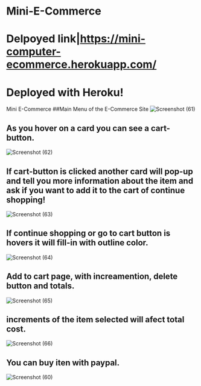 # Mini-E-Commerce
# Delpoyed link|https://mini-computer-ecommerce.herokuapp.com/
# Deployed with Heroku!

Mini E-Commerce
##Main Menu of the E-Commerce Site
![Screenshot (61)](https://user-images.githubusercontent.com/46428004/61418452-8fbd8a80-a8c8-11e9-83d5-3f60c0229d3e.png)

## As you hover on a card you can see a cart-button.
![Screenshot (62)](https://user-images.githubusercontent.com/46428004/61418496-b67bc100-a8c8-11e9-8394-14b9afe58b64.png)


## If cart-button is clicked another card will pop-up and tell you more information about the item and ask if you want to add it to the cart of continue shopping!
![Screenshot (63)](https://user-images.githubusercontent.com/46428004/61418532-cc898180-a8c8-11e9-95d1-3fee49cf9f09.png)

## If continue shopping or go to cart button is hovers it will fill-in with outline color.
![Screenshot (64)](https://user-images.githubusercontent.com/46428004/61418575-eb881380-a8c8-11e9-9a28-c8d13254e16a.png)

## Add to cart page, with increamention, delete button and totals. 
![Screenshot (65)](https://user-images.githubusercontent.com/46428004/61418600-0195d400-a8c9-11e9-943c-6cbed9820384.png)

## increments of the item selected will afect total cost.
![Screenshot (66)](https://user-images.githubusercontent.com/46428004/61418634-183c2b00-a8c9-11e9-837f-8c3d6cb8c12e.png)

## You can buy iten with paypal.
![Screenshot (60)](https://user-images.githubusercontent.com/46428004/61418392-5b49ce80-a8c8-11e9-96b6-6770b9200143.png)



